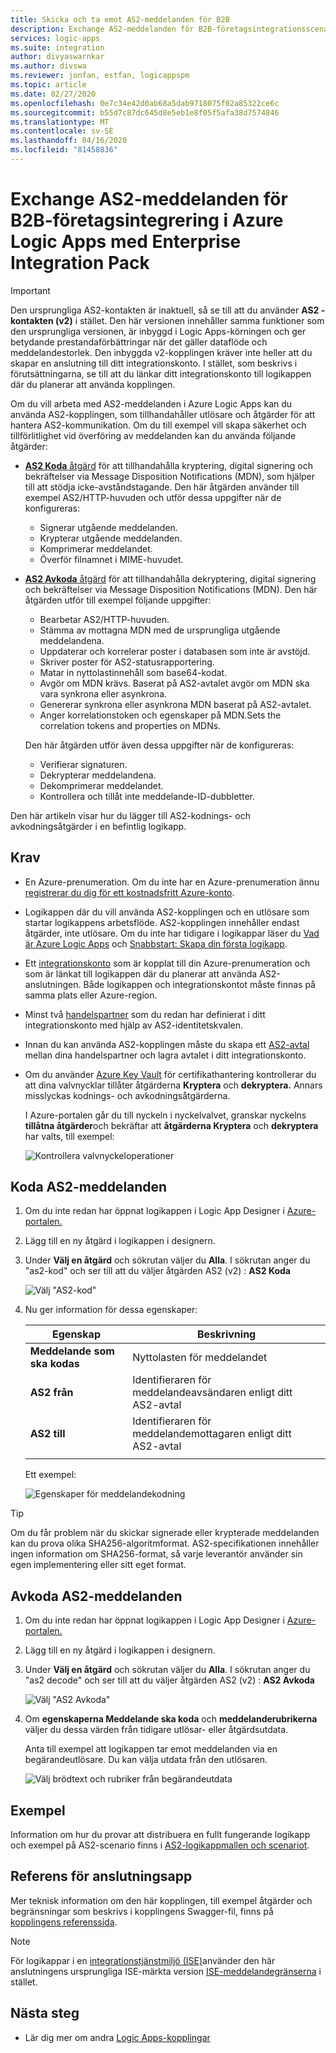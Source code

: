 ```yaml
---
title: Skicka och ta emot AS2-meddelanden för B2B
description: Exchange AS2-meddelanden för B2B-företagsintegrationsscenarier med hjälp av Azure Logic Apps med Enterprise Integration Pack
services: logic-apps
ms.suite: integration
author: divyaswarnkar
ms.author: divswa
ms.reviewer: jonfan, estfan, logicappspm
ms.topic: article
ms.date: 02/27/2020
ms.openlocfilehash: 0e7c34e42d0ab68a5dab9718075f02a85322ce6c
ms.sourcegitcommit: b55d7c87dc645d8e5eb1e8f05f5afa38d7574846
ms.translationtype: MT
ms.contentlocale: sv-SE
ms.lasthandoff: 04/16/2020
ms.locfileid: "81458836"
---
```

# <a name="exchange-as2-messages-for-b2b-enterprise-integration-in-azure-logic-apps-with-enterprise-integration-pack"></a>Exchange AS2-meddelanden för B2B-företagsintegrering i Azure Logic Apps med Enterprise Integration Pack

> [!IMPORTANT]
> Den ursprungliga AS2-kontakten är inaktuell, så se till att du använder **AS2 -kontakten (v2)** i stället. Den här versionen innehåller samma funktioner som den ursprungliga versionen, är inbyggd i Logic Apps-körningen och ger betydande prestandaförbättringar när det gäller dataflöde och meddelandestorlek. Den inbyggda v2-kopplingen kräver inte heller att du skapar en anslutning till ditt integrationskonto. I stället, som beskrivs i förutsättningarna, se till att du länkar ditt integrationskonto till logikappen där du planerar att använda kopplingen.

Om du vill arbeta med AS2-meddelanden i Azure Logic Apps kan du använda AS2-kopplingen, som tillhandahåller utlösare och åtgärder för att hantera AS2-kommunikation. Om du till exempel vill skapa säkerhet och tillförlitlighet vid överföring av meddelanden kan du använda följande åtgärder:

* [ **AS2 Koda** åtgärd](#encode) för att tillhandahålla kryptering, digital signering och bekräftelser via Message Disposition Notifications (MDN), som hjälper till att stödja icke-avståndstagande. Den här åtgärden använder till exempel AS2/HTTP-huvuden och utför dessa uppgifter när de konfigureras:

  * Signerar utgående meddelanden.
  * Krypterar utgående meddelanden.
  * Komprimerar meddelandet.
  * Överför filnamnet i MIME-huvudet.

* [ **AS2 Avkoda** åtgärd](#decode) för att tillhandahålla dekryptering, digital signering och bekräftelser via Message Disposition Notifications (MDN). Den här åtgärden utför till exempel följande uppgifter:

  * Bearbetar AS2/HTTP-huvuden.
  * Stämma av mottagna MDN med de ursprungliga utgående meddelandena.
  * Uppdaterar och korrelerar poster i databasen som inte är avstöjd.
  * Skriver poster för AS2-statusrapportering.
  * Matar in nyttolastinnehåll som base64-kodat.
  * Avgör om MDN krävs. Baserat på AS2-avtalet avgör om MDN ska vara synkrona eller asynkrona.
  * Genererar synkrona eller asynkrona MDN baserat på AS2-avtalet.
  * Anger korrelationstoken och egenskaper på MDN.Sets the correlation tokens and properties on MDNs.

  Den här åtgärden utför även dessa uppgifter när de konfigureras:

  * Verifierar signaturen.
  * Dekrypterar meddelandena.
  * Dekomprimerar meddelandet.
  * Kontrollera och tillåt inte meddelande-ID-dubbletter.

Den här artikeln visar hur du lägger till AS2-kodnings- och avkodningsåtgärder i en befintlig logikapp.

## <a name="prerequisites"></a>Krav

* En Azure-prenumeration. Om du inte har en Azure-prenumeration ännu [registrerar du dig för ett kostnadsfritt Azure-konto](https://azure.microsoft.com/free/).

* Logikappen där du vill använda AS2-kopplingen och en utlösare som startar logikappens arbetsflöde. AS2-kopplingen innehåller endast åtgärder, inte utlösare. Om du inte har tidigare i logikappar läser du [Vad är Azure Logic Apps](../logic-apps/logic-apps-overview.md) och [Snabbstart: Skapa din första logikapp](../logic-apps/quickstart-create-first-logic-app-workflow.md).

* Ett [integrationskonto](../logic-apps/logic-apps-enterprise-integration-create-integration-account.md) som är kopplat till din Azure-prenumeration och som är länkat till logikappen där du planerar att använda AS2-anslutningen. Både logikappen och integrationskontot måste finnas på samma plats eller Azure-region.

* Minst två [handelspartner](../logic-apps/logic-apps-enterprise-integration-partners.md) som du redan har definierat i ditt integrationskonto med hjälp av AS2-identitetskvalen.

* Innan du kan använda AS2-kopplingen måste du skapa ett [AS2-avtal](../logic-apps/logic-apps-enterprise-integration-agreements.md) mellan dina handelspartner och lagra avtalet i ditt integrationskonto.

* Om du använder [Azure Key Vault](../key-vault/general/overview.md) för certifikathantering kontrollerar du att dina valvnycklar tillåter åtgärderna **Kryptera** och **dekryptera.** Annars misslyckas kodnings- och avkodningsåtgärderna.

  I Azure-portalen går du till nyckeln i nyckelvalvet, granskar nyckelns **tillåtna åtgärder**och bekräftar att **åtgärderna Kryptera** och **dekryptera** har valts, till exempel:

  ![Kontrollera valvnyckeloperationer](media/logic-apps-enterprise-integration-as2/key-vault-permitted-operations.png)

<a name="encode"></a>

## <a name="encode-as2-messages"></a>Koda AS2-meddelanden

1. Om du inte redan har öppnat logikappen i Logic App Designer i [Azure-portalen.](https://portal.azure.com)

1. Lägg till en ny åtgärd i logikappen i designern.

1. Under **Välj en åtgärd** och sökrutan väljer du **Alla**. I sökrutan anger du "as2-kod" och ser till att du väljer åtgärden AS2 (v2) : **AS2 Koda**

   ![Välj "AS2-kod"](./media/logic-apps-enterprise-integration-as2/select-as2-encode.png)

1. Nu ger information för dessa egenskaper:

   | Egenskap | Beskrivning |
   |----------|-------------|
   | **Meddelande som ska kodas** | Nyttolasten för meddelandet |
   | **AS2 från** | Identifieraren för meddelandeavsändaren enligt ditt AS2-avtal |
   | **AS2 till** | Identifieraren för meddelandemottagaren enligt ditt AS2-avtal |
   |||

   Ett exempel:

   ![Egenskaper för meddelandekodning](./media/logic-apps-enterprise-integration-as2/as2-message-encoding-details.png)

> [!TIP]
> Om du får problem när du skickar signerade eller krypterade meddelanden kan du prova olika SHA256-algoritmformat. AS2-specifikationen innehåller ingen information om SHA256-format, så varje leverantör använder sin egen implementering eller sitt eget format.

<a name="decode"></a>

## <a name="decode-as2-messages"></a>Avkoda AS2-meddelanden

1. Om du inte redan har öppnat logikappen i Logic App Designer i [Azure-portalen.](https://portal.azure.com)

1. Lägg till en ny åtgärd i logikappen i designern.

1. Under **Välj en åtgärd** och sökrutan väljer du **Alla**. I sökrutan anger du "as2 decode" och ser till att du väljer åtgärden AS2 (v2) : **AS2 Avkoda**

   ![Välj "AS2 Avkoda"](media/logic-apps-enterprise-integration-as2/select-as2-decode.png)

1. Om **egenskaperna Meddelande ska koda** och **meddelanderubrikerna** väljer du dessa värden från tidigare utlösar- eller åtgärdsutdata.

   Anta till exempel att logikappen tar emot meddelanden via en begärandeutlösare. Du kan välja utdata från den utlösaren.

   ![Välj brödtext och rubriker från begärandeutdata](media/logic-apps-enterprise-integration-as2/as2-message-decoding-details.png)

## <a name="sample"></a>Exempel

Information om hur du provar att distribuera en fullt fungerande logikapp och exempel på AS2-scenario finns i [AS2-logikappmallen och scenariot](https://azure.microsoft.com/documentation/templates/201-logic-app-as2-send-receive/).

## <a name="connector-reference"></a>Referens för anslutningsapp

Mer teknisk information om den här kopplingen, till exempel åtgärder och begränsningar som beskrivs i kopplingens Swagger-fil, finns på [kopplingens referenssida](https://docs.microsoft.com/connectors/as2/). 

> [!NOTE]
> För logikappar i en [integrationstjänstmiljö (ISE)](../logic-apps/connect-virtual-network-vnet-isolated-environment-overview.md)använder den här anslutningens ursprungliga ISE-märkta version [ISE-meddelandegränserna](../logic-apps/logic-apps-limits-and-config.md#message-size-limits) i stället.

## <a name="next-steps"></a>Nästa steg

* Lär dig mer om andra [Logic Apps-kopplingar](../connectors/apis-list.md)
